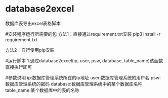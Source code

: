 # database2excel
数据库表导出excel表格脚本

#安装程序运行所需要的包
方法1：直接通过requirement.txt安装
pip3 install -r requirement.txt

方法2：自行使用pip安装

#运行脚本
1.通过database2excel(ip, user, psw, database, table_name)该函数直接执行即可

#参数说明
ip:数据库管理系统所在的ip地址
user:数据库管理系统的用户名
psw:数据库管理系统的密码
database:数据库管理系统中的某个数据库名称
table_name:某个数据库中的表的名称

